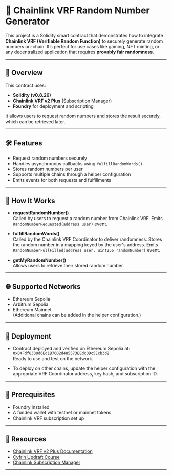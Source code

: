 # 🎲 Chainlink VRF Random Number Generator

This project is a Solidity smart contract that demonstrates how to integrate **Chainlink VRF (Verifiable Random Function)** to securely generate random numbers on-chain. It’s perfect for use cases like gaming, NFT minting, or any decentralized application that requires **provably fair randomness**.

---

## 🚀 Overview

This contract uses:
- **Solidity (v0.8.26)**
- **Chainlink VRF v2 Plus** (Subscription Manager)
- **Foundry** for deployment and scripting

It allows users to request random numbers and stores the result securely, which can be retrieved later.

---

## 🛠️ Features

- Request random numbers securely
- Handles asynchronous callbacks using `fulfillRandomWords()`
- Stores random numbers per user
- Supports multiple chains through a helper configuration
- Emits events for both requests and fulfillments

---

## 🔑 How It Works

- **requestRandomNumber()**  
  Called by users to request a random number from Chainlink VRF. Emits `RandomNumberRequested(address user)` event.

- **fulfillRandomWords()**  
  Called by the Chainlink VRF Coordinator to deliver randomness. Stores the random number in a mapping keyed by the user's address. Emits `RandomNumberFullFilled(address user, uint256 randomNumber)` event.

- **getMyRandomNumber()**  
  Allows users to retrieve their stored random number.

---

## 🌐 Supported Networks

- Ethereum Sepolia
- Arbitrum Sepolia
- Ethereum Mainnet  
(Additional chains can be added in the helper configuration.)

---

## 🚀 Deployment

- Contract deployed and verified on Ethereum Sepolia at:  
  `0xB4Fdf8339d6Ed1B76D2d485573EEdc0Dc5Ecb3d2`  
  Ready to use and test on the network.

- To deploy on other chains, update the helper configuration with the appropriate VRF Coordinator address, key hash, and subscription ID.

---

## 📑 Prerequisites

- Foundry installed
- A funded wallet with testnet or mainnet tokens
- Chainlink VRF subscription set up

---

## 🔗 Resources

- [Chainlink VRF v2 Plus Documentation](https://docs.chain.link/vrf/v2/introduction/)
- [Cyfrin Updraft Course](https://updraft.cyfrin.io/courses/chainlink-fundamentals/)
- [Chainlink Subscription Manager](https://vrf.chain.link/)

---
